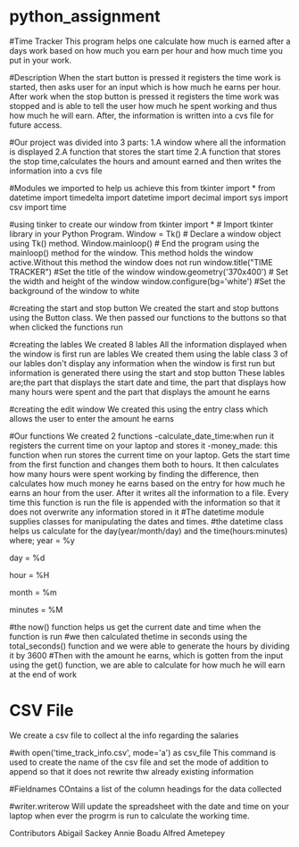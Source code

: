# python_assignment
#Time Tracker
This program helps one calculate how much is earned after a days work based on how much you earn per hour and how much time you put in your work.

#Description
When the start button is pressed it registers the time work is started, then asks user for an input which is how much he earns per hour. After work when the stop button is pressed it registers the time work was stopped and is able to tell the user how much he spent working and thus how much he will earn.
After, the information is written into a cvs file for future access.


#Our project was divided into 3 parts:
1.A window where all the information is displayed
2.A function that stores the start time
2.A function that stores the stop time,calculates the hours and amount earned and then writes the information into a cvs file

#Modules we imported to help us achieve this
from tkinter import *
from datetime import timedelta
import datetime
import decimal
import sys
import csv
import time

#using tinker to create our window
from tkinter import * # Import tkinter library in your Python Program.
Window = Tk() # Declare a window object using Tk() method.
Window.mainloop() # End the program using the mainloop() method for the window. This method holds the window active.Without this method the window does not run
window.title("TIME TRACKER") #Set the title of the window
window.geometry('370x400') # Set the width and height of the window
window.configure(bg='white') #Set the background of the window to white

#creating the start and stop button
We created the start and stop buttons using the Button class.
We then passed our functions to the buttons so that when clicked the functions run

#creating the lables
We created 8 lables
All the information displayed when the window is first run are lables
We created them using the lable class
3 of our lables don't display any information when the window is first run but information is generated there using the start and stop button
These lables are;the part that displays the start date and time, the part that displays how many hours were spent and the part that displays the amount he earns

#creating the edit window
We created this using the entry class which allows the user to enter the amount he earns


#Our functions
We created 2 functions
-calculate_date_time:when run it registers the current time on your laptop and stores it
-money_made: this function when run stores the current time on your laptop. Gets the start time from the first function and changes them both to hours. It then calculates how many hours were spent working by finding the difference, then calculates how much money he earns based on the entry for how much he earns an hour from the user. After it writes all the information to a file. Every time this function is run the file is appended with the information so that it does not overwrite any information stored in it
#The datetime module supplies classes for manipulating the dates and times.
#the datetime class helps us calculate for the day(year/month/day) and the time(hours:minutes) where;
year = %y

day = %d

hour = %H

month = %m

minutes = %M

#the now() function helps us get the current date and time when the function is run
#we then calculated thetime in seconds using the total_seconds() function and we were able to generate the hours by dividing it by 3600
#Then with the amount he earns, which is gotten from the input using the get() function, we are able to calculate for how much he will earn at the end of work

# CSV File
We create a csv file to collect al the info regarding the salaries

#with open('time_track_info.csv', mode='a') as csv_file
This command is used to create the name of the csv file and set the mode of addition to append so that it does not rewrite thw already existing information

#Fieldnames
COntains a list of the column headings for the data collected

#writer.writerow
Will update the spreadsheet with the date and time on your laptop when ever the progrm is run to calculate the working time.


Contributors
Abigail Sackey
Annie Boadu
Alfred Ametepey
